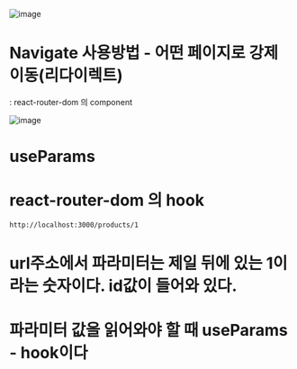

![image](https://github.com/sonahyeonn/react/assets/147791395/78f03c31-a641-437e-8d16-26bf4f21e379)

# Navigate 사용방법 - 어떤 페이지로 강제 이동(리다이렉트)
: react-router-dom 의 component

![image](https://github.com/sonahyeonn/react/assets/147791395/944a0196-3388-4a2e-ba85-d37474a42285)


# useParams
# react-router-dom 의 hook

```
http://localhost:3000/products/1
```

# url주소에서 파라미터는 제일 뒤에 있는 1이라는 숫자이다. id값이 들어와 있다.
# 파라미터 값을 읽어와야 할 때 useParams - hook이다
